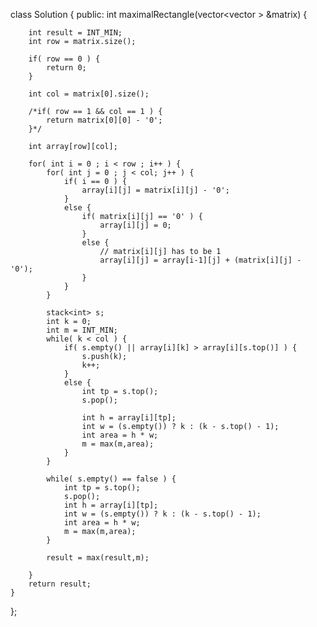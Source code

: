 class Solution {
public:
    int maximalRectangle(vector<vector<char> > &matrix) {
        
        int result = INT_MIN;
        int row = matrix.size();
        
        if( row == 0 ) {
            return 0;
        }
        
        int col = matrix[0].size();
        
        /*if( row == 1 && col == 1 ) {
            return matrix[0][0] - '0';
        }*/
        
        int array[row][col];
        
        for( int i = 0 ; i < row ; i++ ) {
            for( int j = 0 ; j < col; j++ ) {
                if( i == 0 ) {
                    array[i][j] = matrix[i][j] - '0';
                }
                else {
                    if( matrix[i][j] == '0' ) {
                        array[i][j] = 0;
                    }
                    else {
                        // matrix[i][j] has to be 1
                        array[i][j] = array[i-1][j] + (matrix[i][j] - '0');
                    }
                }
            }
            
            stack<int> s;
            int k = 0;
            int m = INT_MIN;
            while( k < col ) {
                if( s.empty() || array[i][k] > array[i][s.top()] ) {
                    s.push(k);
                    k++;
                }
                else {
                    int tp = s.top();
                    s.pop();
                    
                    int h = array[i][tp];
                    int w = (s.empty()) ? k : (k - s.top() - 1);
                    int area = h * w;
                    m = max(m,area);
                }
            }
            
            while( s.empty() == false ) {
                int tp = s.top();
                s.pop();
                int h = array[i][tp];
                int w = (s.empty()) ? k : (k - s.top() - 1);
                int area = h * w;
                m = max(m,area);
            }
            
            result = max(result,m);
            
        }
        return result;
    }
};
